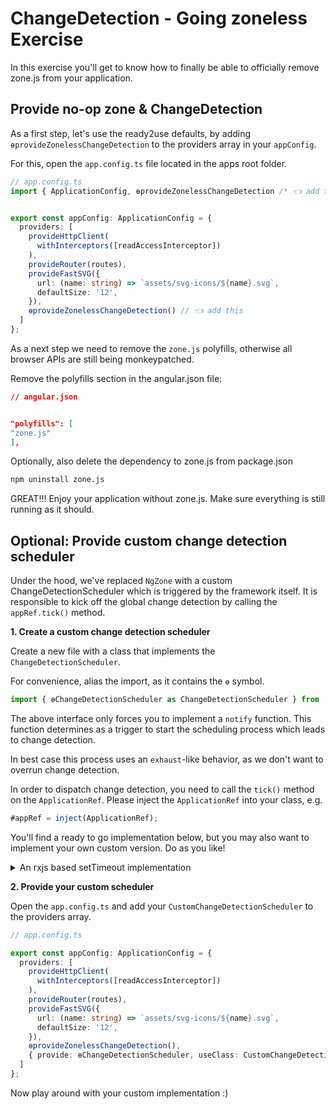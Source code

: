 # ChangeDetection - Going zoneless Exercise

In this exercise you'll get to know how to finally be able to officially remove zone.js from your application.

## Provide no-op zone & ChangeDetection

As a first step, let's use the ready2use defaults, by adding `ɵprovideZonelessChangeDetection` to the providers
array in your `appConfig`.

For this, open the `app.config.ts` file located in the apps root folder.

```ts
// app.config.ts
import { ApplicationConfig, ɵprovideZonelessChangeDetection /* 👈️ add this */ } from '@angular/core';


export const appConfig: ApplicationConfig = {
  providers: [
    provideHttpClient(
      withInterceptors([readAccessInterceptor])
    ),
    provideRouter(routes),
    provideFastSVG({
      url: (name: string) => `assets/svg-icons/${name}.svg`,
      defaultSize: '12',
    }),
    ɵprovideZonelessChangeDetection() // 👈️ add this
  ]
};
```

As a next step we need to remove the `zone.js` polyfills, otherwise all browser APIs are still being 
monkeypatched.

Remove the polyfills section in the angular.json file:

```json
// angular.json


"polyfills": [
"zone.js"
],

```

Optionally, also delete the dependency to zone.js from package.json

```bash
npm uninstall zone.js
```

GREAT!!! Enjoy your application without zone.js. Make sure everything is still running as it should.


## Optional: Provide custom change detection scheduler

Under the hood, we've replaced `NgZone` with a custom ChangeDetectionScheduler which is triggered
by the framework itself. It is responsible to kick off the global change detection by
calling the `appRef.tick()` method.

**1. Create a custom change detection scheduler**

Create a new file with a class that implements the `ChangeDetectionScheduler`.

For convenience, alias the import, as it contains the `ɵ` symbol.

```ts
import { ɵChangeDetectionScheduler as ChangeDetectionScheduler } from '@angular/core';
```

The above interface only forces you to implement a `notify` function. This function determines as a trigger
to start the scheduling process which leads to change detection.

In best case this process uses an `exhaust`-like behavior, as we don't want to overrun change detection.

In order to dispatch change detection, you need to call the `tick()` method on the `ApplicationRef`.
Please inject the `ApplicationRef` into your class, e.g.


```ts
#appRef = inject(ApplicationRef);
```

You'll find a ready to go implementation below, but you may also want to implement your own custom version.
Do as you like!

<details>
  <summary>An rxjs based setTimeout implementation</summary>

```ts
import {
  ApplicationRef,
  ɵChangeDetectionScheduler as ChangeDetectionScheduler,
  inject,
} from '@angular/core';
import { takeUntilDestroyed } from '@angular/core/rxjs-interop';
import { exhaustMap, Subject, tap, timer } from 'rxjs';

export class CustomChangeDetectionScheduler
  implements ChangeDetectionScheduler
{
  private notify$ = new Subject<void>();
  #appRef = inject(ApplicationRef);

  constructor() {
    this.notify$.pipe(
      exhaustMap(() => timer(0).pipe(
        tap(() => this.#appRef.tick()))
      ),
      takeUntilDestroyed()
    ).subscribe();
  }

  notify(): void {
    this.notify$.next();
  }
}

```

</details>


**2. Provide your custom scheduler**

Open the `app.config.ts` and add your `CustomChangeDetectionScheduler` to the providers array.

```ts
// app.config.ts

export const appConfig: ApplicationConfig = {
  providers: [
    provideHttpClient(
      withInterceptors([readAccessInterceptor])
    ),
    provideRouter(routes),
    provideFastSVG({
      url: (name: string) => `assets/svg-icons/${name}.svg`,
      defaultSize: '12',
    }),
    ɵprovideZonelessChangeDetection(),
    { provide: ɵChangeDetectionScheduler, useClass: CustomChangeDetectionScheduler } // 👈️ add this
  ]
};
```

Now play around with your custom implementation :)
